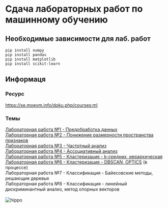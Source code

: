 # Сдача лабораторных работ по машинному обучению
## Необходимые зависимости для лаб. работ
```
pip install numpy
pip install pandas
pip install matplotlib
pip install scikit-learn
  ```
## Информаця
### Ресурс
https://se.moevm.info/doku.php/courses:ml
### Темы
[Лабораторная работа №1 - Предобработка данных](lab1)<br/>
[Лабораторная работа №2 - Понижение размерности пространства признаков](lab2)<br/>
[Лабораторная работа №3 - Частотный анализ](lab3)<br/>
[Лабораторная работа №4 - Ассоциативный анализ](lab4)<br/>
[Лабораторная работа №5 - Кластеризация - k-средних, иерархическая](lab5)<br/>
[Лабораторная работа №6 - Кластеризация - DBSCAN, OPTICS](lab6) (в процессе)<br/>
Лабораторная работа №7 - Классификация - Байесовские методы, решающие деревья<br/>
Лабораторная работа №8 - Классификация - линейный дискриминантный анализ, метод опорных векторов<br/>
<br/>
![hippo](https://media3.giphy.com/media/aUovxH8Vf9qDu/giphy.gif)
